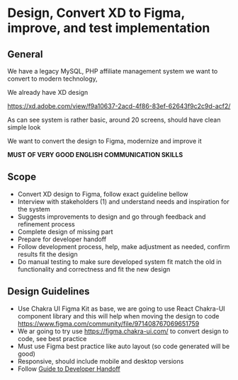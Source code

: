# Design, Convert XD to Figma, improve, and test implementation  

## General
We have a legacy MySQL, PHP affiliate management system we want
to convert to modern technology,

We already have XD design

https://xd.adobe.com/view/f9a10637-2acd-4f86-83ef-62643f9c2c9d-acf2/

As can see system is rather basic, around 20 screens, should have clean simple look

We want to convert the design to Figma, modernize and improve it

**MUST OF VERY GOOD ENGLISH COMMUNICATION SKILLS**  

## Scope
- Convert XD design to Figma, follow exact guideline bellow
- Interview with stakeholders (1) and understand needs and inspiration for the system
- Suggests improvements to design and go through feedback and refinement process
- Complete design of missing part
- Prepare for developer handoff 
- Follow development process, help, make adjustment as needed, confirm results fit the design
- Do manual testing to make sure developed system fit match the old in functionality and correctness and fit the new design 

## Design Guidelines
- Use Chakra UI Figma Kit as base, we are going to use React Chakra-UI component library and this will help when moving the design to code 
   https://www.figma.com/community/file/971408767069651759
- We ar going to try use https://figma.chakra-ui.com/ to convert design to code, see best practice
- Must use Figma best practice like auto layout (so code generated will be good)
- Responsive, should include mobile and desktop versions
- Follow [Guide to Developer Handoff](https://www.figma.com/best-practices/guide-to-developer-handoff/)
